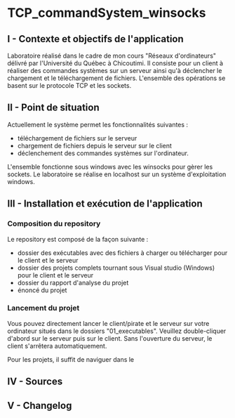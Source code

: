 # TCP_commandSystem_winsocks

## I - Contexte et objectifs de l'application 

Laboratoire réalisé dans le cadre de mon cours "Réseaux d'ordinateurs" délivré par l'Université du Québec à Chicoutimi.
Il consiste pour un client à réaliser des commandes systèmes sur un serveur ainsi qu'à déclencher le chargement et le téléchargement de fichiers.
L'ensemble des opérations se basent sur le protocole TCP et  les sockets. 

## II - Point de situation

Actuellement le système permet les fonctionnalités suivantes :
- téléchargement de fichiers sur le serveur 
- chargement de fichiers depuis le serveur sur le client 
- déclenchement des commandes systèmes sur l'ordinateur. 

L'ensemble fonctionne sous windows avec les winsocks pour  gèrer les sockets. Le laboratoire se réalise en localhost sur un système d'exploitation windows. 

## III - Installation et exécution de l'application

### Composition du repository
Le repository est composé de la façon suivante : 
- dossier des exécutables avec des fichiers à charger ou télécharger pour le client et le serveur
- dossier des projets complets tournant sous Visual studio (Windows) pour le client et le serveur
- dossier du rapport d'analyse du projet 
- énoncé du projet 

### Lancement du projet
Vous pouvez directement lancer le client/pirate et le serveur sur votre ordinateur situés dans le dossiers "01_executables". Veuillez double-cliquer d'abord sur le serveur puis sur le client. Sans l'ouverture du serveur, le client s'arrêtera automatiquement.

Pour les projets, il suffit de naviguer dans le 

## IV - Sources
## V - Changelog
